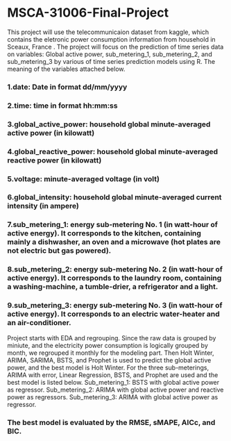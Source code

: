 # MSCA-31006-Final-Project

This project will use the telecommunicaion dataset from kaggle, which contains the eletronic power consumption information from household in Sceaux, France . The project will focus on the prediction of time series data on variables: Global active power, sub_metering_1, sub_metering_2, and sub_metering_3 by various of time series prediction models using R. The meaning of the variables attached below.

### 1.date: Date in format dd/mm/yyyy
### 2.time: time in format hh:mm:ss
### 3.global_active_power: household global minute-averaged active power (in kilowatt)
### 4.global_reactive_power: household global minute-averaged reactive power (in kilowatt)
### 5.voltage: minute-averaged voltage (in volt)
### 6.global_intensity: household global minute-averaged current intensity (in ampere)
### 7.sub_metering_1: energy sub-metering No. 1 (in watt-hour of active energy). It corresponds to the kitchen, containing mainly a dishwasher, an oven and a microwave (hot plates are not electric but gas powered).
### 8.sub_metering_2: energy sub-metering No. 2 (in watt-hour of active energy). It corresponds to the laundry room, containing a washing-machine, a tumble-drier, a refrigerator and a light.
### 9.sub_metering_3: energy sub-metering No. 3 (in watt-hour of active energy). It corresponds to an electric water-heater and an air-conditioner. 

Project starts with EDA and regrouping. Since the raw data is grouped by miniute, and the electricity power consumption is logically grouped by month, we regrouped it monthly for the modeling part. Then Holt Winter, ARIMA, SARIMA, BSTS, and Prophet is used to predict the global active power, and the best model is Holt Winter. For the three sub-meterings, ARIMA with error, Linear Regression, BSTS, and Prophet are used and the best model is listed below.
Sub_metering_1: BSTS with global active power as regressor.
Sub_metering_2: ARIMA with global active power and reactive power as regressors.
Sub_metering_3: ARIMA with global active power as regressor.
### The best model is evaluated by the RMSE, sMAPE, AICc, and BIC.
